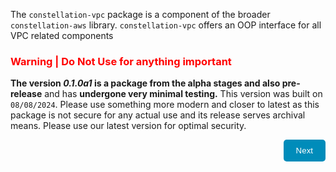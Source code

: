 The `constellation-vpc` package is a component of the broader `constellation-aws` library. `constellation-vpc` offers an OOP interface for all VPC related components

### **<span style="color:red;">Warning | Do Not Use for anything important</span>**
**The version _0.1.0a1_ is a package from the alpha stages and also pre-release** and has **undergone very minimal testing.** This version was built on `08/08/2024`. Please use something more modern and closer to latest as this package is not secure for any actual use and its release serves archival means. Please use our latest version for optimal security.

<div align="right">
    <a href="toc.md" style="text-decoration:none;">
        <button style="background-color:#008CBA;color:white;padding:10px 20px;border:none;border-radius:5px;cursor:pointer;">
            Next
        </button>
    </a>
</div>
